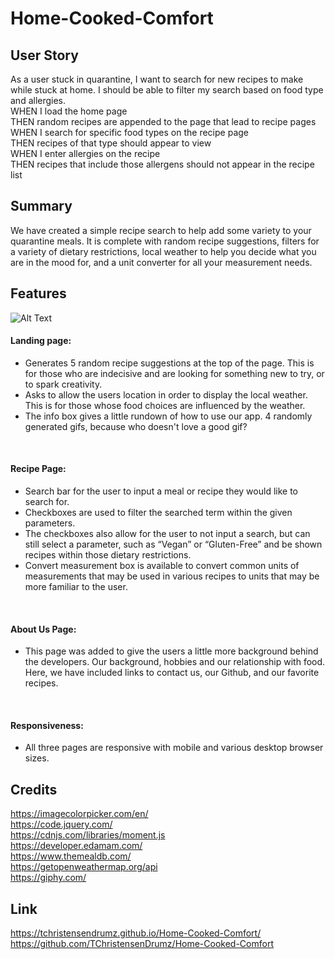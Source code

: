 # Home-Cooked-Comfort
## User Story
As a user stuck in quarantine, I want to search for new recipes to make while stuck at home. I should be able to filter my search based on food type and allergies.
<br>
WHEN I load the home page
<br>
THEN random recipes are appended to the page that lead to recipe pages
<br>
WHEN I search for specific food types on the recipe page
<br>
THEN recipes of that type should appear to view
<br>
WHEN I enter allergies on the recipe
<br>
THEN recipes that include those allergens should not appear in the recipe list
<br>

## Summary
We have created a simple recipe search to help add some variety to your quarantine meals. It is complete with random recipe suggestions, filters for a variety of dietary restrictions, local weather to help you decide what you are in the mood for, and a unit converter for all your measurement needs.

## Features

![Alt Text](https://github.com/tchristensendrumz/Home-Cooked-Comfort/blob/main/assets/screencap.gif?raw=true)
<br>

#### Landing page:
- Generates 5 random recipe suggestions at the top of the page. This is for those who are indecisive and are looking for something new to try, or to spark creativity.
- Asks to allow the users location in order to display the local weather. This is for those whose food choices are influenced by the weather.
- The info box gives a little rundown of how to use our app.
4 randomly generated gifs, because who doesn't love a good gif?
<br>

#### Recipe Page:
- Search bar for the user to input a meal or recipe they would like to search for. 
- Checkboxes are used to filter the searched term within the given parameters.
- The checkboxes also allow for the user to not input a search, but can still select a parameter, such as “Vegan” or “Gluten-Free” and be shown recipes within those dietary restrictions. 
- Convert measurement box is available to convert common units of measurements that may be used in various recipes to units that may be more familiar to the user.
<br>

#### About Us Page:
- This page was added to give the users a little more background behind the developers. Our background, hobbies and our relationship with food. Here, we have included links to contact us, our Github, and our favorite recipes.
<br>

#### Responsiveness:
- All three pages are responsive with mobile and various desktop browser sizes.

## Credits
https://imagecolorpicker.com/en/
<br>
https://code.jquery.com/
<br>
https://cdnjs.com/libraries/moment.js
<br>
https://developer.edamam.com/
<br>
https://www.themealdb.com/
<br>
https://getopenweathermap.org/api
<br>
https://giphy.com/

## Link
https://tchristensendrumz.github.io/Home-Cooked-Comfort/
<br>
https://github.com/TChristensenDrumz/Home-Cooked-Comfort
